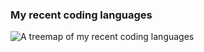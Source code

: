 
### My recent coding languages
![A treemap of my recent coding languages](https://git-stats.lizhen.workers.dev)

